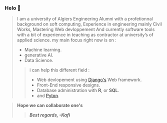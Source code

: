### Helo 👋

>I am a university of Algiers Engineering  Alumni with a profetionnal background on soft computing,
Experience in engineering mainly Civil Works, Mastering Web devloppement And currently software tools with a bit of experience in teaching as contractor at university’s of applied science.
my main focus right now is on :
>- Machine learning.
>- generative AI.
>- Data Science. 
>>i can help this different field :
>>- Web devlopement using [Django's](https://github.com/django/django) Web framework.
>>- Front-End responsive designs.
>>- Database administration with **R**, or **SQL**.
>>- and [Pyton](https://www.python.org/).
  
>**Hope we can collaborate one's**
>>***Best regards, -Kafi***

